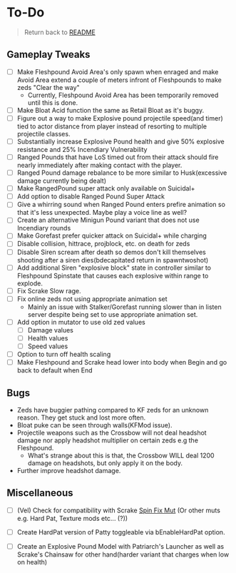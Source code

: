 # To-Do

> Return back to [README](../README.md#documentation)

## Gameplay Tweaks

- [ ] Make Fleshpound Avoid Area's only spawn when enraged and make Avoid Area extend a couple of meters infront of Fleshpounds to make zeds "Clear the way"
  - Currently, Fleshpound Avoid Area has been temporarily removed until this is done.
- [ ] Make Bloat Acid function the same as Retail Bloat as it's buggy.
- [ ] Figure out a way to make Explosive pound projectile speed(and timer) tied to actor distance from player instead of resorting to multiple projectile classes.
- [ ] Substantially increase Explosive Pound health and give 50% explosive resistance and 25% Incendiary Vulnerability
- [ ] Ranged Pounds that have LoS timed out from their attack should fire nearly immediately after making contact with the player.
- [ ] Ranged Pound damage rebalance to be more similar to Husk(excessive damage currently being dealt)
- [ ] Make RangedPound super attack only available on Suicidal+
- [ ] Add option to disable Ranged Pound Super Attack
- [ ] Give a whirring sound when Ranged Pound enters prefire animation so that it's less unexpected. Maybe play a voice line as well?
- [ ] Create an alternative Minigun Pound variant that does not use Incendiary rounds
- [ ] Make Gorefast prefer quicker attack on Suicidal+ while charging
- [ ] Disable collision, hittrace, projblock, etc. on death for zeds
- [ ] Disable Siren scream after death so demos don't kill themselves shooting after a siren dies(bdecapitated return in spawntwoshot)
- [ ] Add additional Siren "explosive block" state in controller similar to Fleshpound Spinstate that causes each explosive within range to explode.
- [ ] Fix Scrake Slow rage.
- [ ] Fix online zeds not using appropriate animation set
   - Mainly an issue with Stalker/Gorefast running slower than in listen server despite being set to use appropriate animation set.
- [ ] Add option in mutator to use old zed values
   - [ ] Damage values
   - [ ] Health values
   - [ ] Speed values
- [ ] Option to turn off health scaling
- [ ] Make Fleshpound and Scrake head lower into body when Begin and go back to default when End

## Bugs
- Zeds have buggier pathing compared to KF zeds for an unknown reason. They get stuck and lost more often.
- Bloat puke can be seen through walls(KFMod issue).
- Projectile weapons such as the Crossbow will not deal headshot damage nor apply headshot multiplier on certain zeds e.g the Fleshpound.
   - What's strange about this is that, the Crossbow WILL deal 1200 damage on headshots, but only apply it on the body.
- Further improve headshot damage.

## Miscellaneous

- [ ] (Vel) Check for compatibility with Scrake [Spin Fix Mut](https://steamcommunity.com/sharedfiles/filedetails/?id=2046199794) (Or other muts e.g. Hard Pat, Texture mods etc... (?))
- [ ] Create HardPat version of Patty toggleable via bEnableHardPat option.
- [ ] Create an Explosive Pound Model with Patriarch's Launcher as well as Scrake's Chainsaw for other hand(harder variant that charges when low on health)

